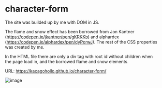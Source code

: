 # character-form

The site was builded up by me with DOM in JS.

The flame and snow effect has been borrowed from Jon Kantner (https://codepen.io/jkantner/pen/gKRKKb) and alphardex (https://codepen.io/alphardex/pen/dyPorwJ).
The rest of the CSS properties was created by me.

In the HTML file there are only a div tag with root id without children when the page load in, and the borrowed flame and snow elements.

URL: https://kacagohollo.github.io/character-form/

![image](https://user-images.githubusercontent.com/64640272/156787801-1b637a4b-6098-4728-b404-2e07ba2399d5.png)
